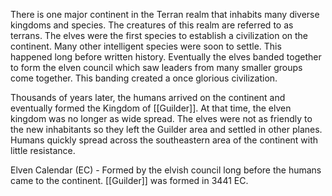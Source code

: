 There is one major continent in the Terran realm that inhabits many diverse kingdoms and species. The creatures of this realm are referred to as terrans. The elves were the first species to establish a civilization on the continent. Many other intelligent species were soon to settle. This happened long before written history. Eventually the elves banded together to form the elven council which saw leaders from many smaller groups come together. This banding created a once glorious civilization.

Thousands of years later, the humans arrived on the continent and eventually formed the Kingdom of [[Guilder]]. At that time, the elven kingdom was no longer as wide spread. The elves were not as friendly to the new inhabitants so they left the Guilder area and settled in other planes. Humans quickly spread across the southeastern area of the continent with little resistance.

Elven Calendar (EC) - Formed by the elvish council long before the humans came to the continent. [[Guilder]] was formed in 3441 EC.